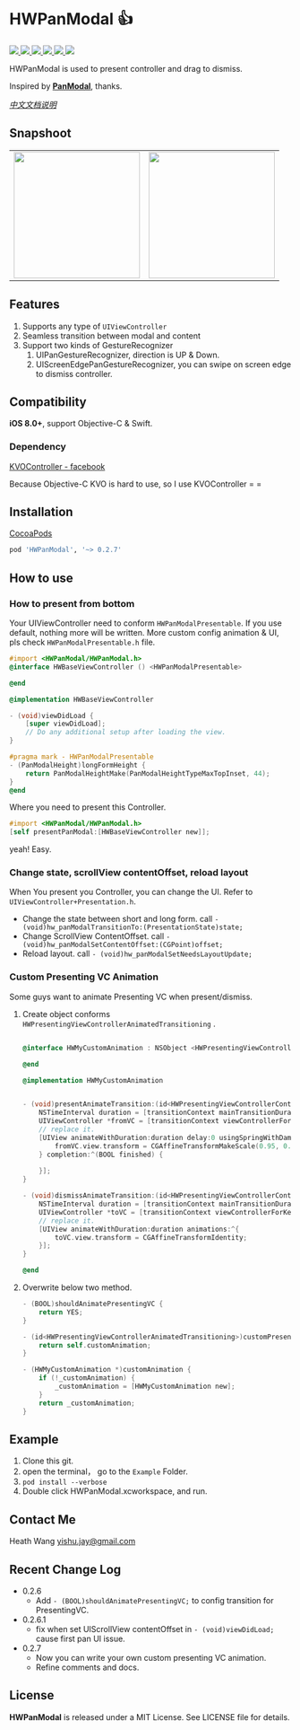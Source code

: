 
# HWPanModal 👍
<p style="align: left">
    <a href="https://cocoapods.org/pods/HWPanModal">
       <img src="https://img.shields.io/cocoapods/v/HWPanModal.svg?style=flat">
    </a>
    <a href="https://cocoapods.org/pods/HWPanModal">
       <img src="https://img.shields.io/cocoapods/p/HWPanModal.svg?style=flat">
    </a>
    <a href="https://cocoapods.org/pods/HWPanModal">
       <img src="https://img.shields.io/badge/support-ios%208%2B-orange.svg">
    </a>
    <a href="https://cocoapods.org/pods/HWPanModal">
       <img src="https://img.shields.io/badge/language-objective--c-blue.svg">
    </a>
    <a href="https://cocoapods.org/pods/HWPanModal">
       <img src="https://img.shields.io/cocoapods/l/HWPanModal.svg?style=flat">
    </a>
    <a href="https://cocoapods.org/pods/HWPanModal">
       <img src="https://img.shields.io/badge/cocoapods-supported-4BC51D.svg?style=plastic">
    </a>
</p>


HWPanModal is used to present controller and drag to dismiss.

Inspired by [**PanModal**](https://github.com/slackhq/PanModal), thanks.

[_中文文档说明_](https://github.com/HeathWang/HWPanModal/blob/master/README-CN.md)

## Snapshoot

<div style="text-align: center"><table><tr>
<td style="text-align: center">
<img src="https://github.com/HeathWang/HWPanModal/blob/master/HWPanModal_example.gif" width="225" />
</td>
<td style="text-align: center">
<img src="https://github.com/HeathWang/HWPanModal/blob/master/HWPanModal_example_2.gif" width="225"/>
</tr></table></div>

## Features
1. Supports any type of `UIViewController`
2. Seamless transition between modal and content
3. Support two kinds of GestureRecognizer
    1. UIPanGestureRecognizer, direction is UP & Down.
    2. UIScreenEdgePanGestureRecognizer, you can swipe on screen edge to dismiss controller. 

## Compatibility
**iOS 8.0+**, support Objective-C & Swift.

### Dependency

[KVOController - facebook](https://github.com/facebook/KVOController)

Because Objective-C KVO is hard to use, so I use KVOController = =

## Installation
<a href="https://guides.cocoapods.org/using/using-cocoapods.html" target="_blank">CocoaPods</a>

```ruby
pod 'HWPanModal', '~> 0.2.7'
```

## How to use

### How to present from bottom
Your UIViewController need to conform `HWPanModalPresentable`. If you use default, nothing more will be written.
More custom config animation & UI, pls check `HWPanModalPresentable.h` file.

```Objective-C
#import <HWPanModal/HWPanModal.h>
@interface HWBaseViewController () <HWPanModalPresentable>

@end

@implementation HWBaseViewController

- (void)viewDidLoad {
    [super viewDidLoad];
    // Do any additional setup after loading the view.
}

#pragma mark - HWPanModalPresentable
- (PanModalHeight)longFormHeight {
    return PanModalHeightMake(PanModalHeightTypeMaxTopInset, 44);
}
@end
```

Where you need to present this Controller.

```Objective-C
#import <HWPanModal/HWPanModal.h>
[self presentPanModal:[HWBaseViewController new]];
```

yeah! Easy.

### Change state, scrollView contentOffset, reload layout

When You present you Controller, you can change the UI.
Refer to `UIViewController+Presentation.h`.
* Change the state between short and long form. call `- (void)hw_panModalTransitionTo:(PresentationState)state;`
* Change ScrollView ContentOffset. call `- (void)hw_panModalSetContentOffset:(CGPoint)offset;`
* Reload layout. call `- (void)hw_panModalSetNeedsLayoutUpdate;`

### Custom Presenting VC Animation

Some guys want to animate Presenting VC when present/dismiss.
1. Create object conforms `HWPresentingViewControllerAnimatedTransitioning` .

    ```Objective-C
    
    @interface HWMyCustomAnimation : NSObject <HWPresentingViewControllerAnimatedTransitioning>
    
    @end
    
    @implementation HWMyCustomAnimation
    
    
    - (void)presentAnimateTransition:(id<HWPresentingViewControllerContextTransitioning>)transitionContext {
        NSTimeInterval duration = [transitionContext mainTransitionDuration];
        UIViewController *fromVC = [transitionContext viewControllerForKey:UITransitionContextFromViewControllerKey];
        // replace it.
        [UIView animateWithDuration:duration delay:0 usingSpringWithDamping:0.8 initialSpringVelocity:0 options:UIViewAnimationOptionCurveEaseInOut animations:^{
            fromVC.view.transform = CGAffineTransformMakeScale(0.95, 0.95);
        } completion:^(BOOL finished) {
            
        }];
    }
    
    - (void)dismissAnimateTransition:(id<HWPresentingViewControllerContextTransitioning>)transitionContext {
        NSTimeInterval duration = [transitionContext mainTransitionDuration];
        UIViewController *toVC = [transitionContext viewControllerForKey:UITransitionContextToViewControllerKey];
        // replace it.
        [UIView animateWithDuration:duration animations:^{
            toVC.view.transform = CGAffineTransformIdentity;
        }];
    }
    
    @end
    ```
1. Overwrite below two method.

    ```Objective-C
    - (BOOL)shouldAnimatePresentingVC {
        return YES;
    }
    
    - (id<HWPresentingViewControllerAnimatedTransitioning>)customPresentingVCAnimation {
        return self.customAnimation;
    }
    
    - (HWMyCustomAnimation *)customAnimation {
        if (!_customAnimation) {
            _customAnimation = [HWMyCustomAnimation new];
        }
        return _customAnimation;
    }
    ```

## Example

1. Clone this git.
2. open the terminal， go to the `Example` Folder.
3. `pod install --verbose`
4. Double click HWPanModal.xcworkspace, and run.

## Contact Me

Heath Wang
yishu.jay@gmail.com

## Recent Change Log
* 0.2.6
    * Add `- (BOOL)shouldAnimatePresentingVC;` to config transition for PresentingVC.
* 0.2.6.1
    * fix when set UIScrollView contentOffset in `- (void)viewDidLoad;` cause first pan UI issue.
* 0.2.7
    * Now you can write your own custom presenting VC animation.
    * Refine comments and docs.

## License

<b>HWPanModal</b> is released under a MIT License. See LICENSE file for details.


